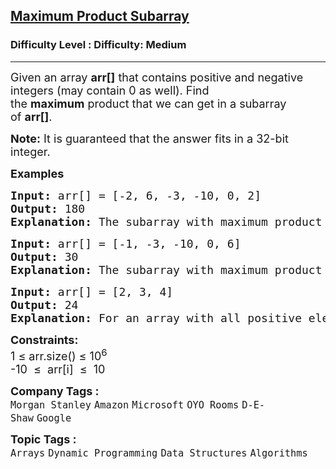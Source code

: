 <h2><a href="https://www.geeksforgeeks.org/problems/maximum-product-subarray3604/1?page=1&company=Google&sortBy=submissions">Maximum Product Subarray</a></h2><h3>Difficulty Level : Difficulty: Medium</h3><hr><div class="problems_problem_content__Xm_eO"><p><span style="font-size: 18px;">Given an array&nbsp;<strong>arr[]</strong>&nbsp;that contains positive and negative integers (may contain 0 as well). Find the&nbsp;<strong>maximum</strong>&nbsp;product that we can get in a subarray of&nbsp;<strong>arr[]</strong>.</span></p>
<p><span style="font-size: 18px;"><strong>Note:</strong> It is guaranteed that the answer fits in a 32-bit integer.</span></p>
<p><span style="font-size: 18px;"><strong>Examples<br></strong></span></p>
<pre><span style="font-size: 18px;"><strong>Input:</strong> arr[] = [-2, 6, -3, -10, 0, 2]
<strong>Output:</strong> 180
<strong>Explanation:</strong> The subarray with maximum product is [6, -3, -10] with product = 6 * (-3) * (-10) = 180.</span></pre>
<pre><span style="font-size: 18px;"><strong>Input:</strong> arr[] = [-1, -3, -10, 0, 6]
<strong>Output:</strong> 30
<strong>Explanation:</strong> The subarray with maximum product is [-3, -10] with product = (-3) * (-10) = 30.</span></pre>
<pre><span style="font-size: 18px;"><strong>Input: </strong>arr[] = [2, 3, 4] <br><strong>Output:</strong> 24 <br><strong>Explanation:</strong> For an array with all positive elements, the result is product of all elements. </span></pre>
<p><span style="font-size: 18px;"><strong>Constraints:</strong><br>1 ≤ arr.size() ≤ 10<sup>6</sup><br>-10 &nbsp;≤ &nbsp;arr[i] &nbsp;≤ &nbsp;10</span></p></div><p><span style=font-size:18px><strong>Company Tags : </strong><br><code>Morgan Stanley</code>&nbsp;<code>Amazon</code>&nbsp;<code>Microsoft</code>&nbsp;<code>OYO Rooms</code>&nbsp;<code>D-E-Shaw</code>&nbsp;<code>Google</code>&nbsp;<br><p><span style=font-size:18px><strong>Topic Tags : </strong><br><code>Arrays</code>&nbsp;<code>Dynamic Programming</code>&nbsp;<code>Data Structures</code>&nbsp;<code>Algorithms</code>&nbsp;